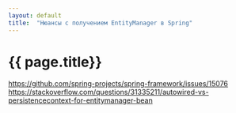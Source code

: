 ```yaml
---
layout: default
title:  "Нюансы с получением EntityManager в Spring"
---
```

# {{ page.title}}
<a target="blank" href="https://github.com/spring-projects/spring-framework/issues/15076" >https://github.com/spring-projects/spring-framework/issues/15076</a>
<a target="blank" href="https://stackoverflow.com/questions/31335211/autowired-vs-persistencecontext-for-entitymanager-bean" >https://stackoverflow.com/questions/31335211/autowired-vs-persistencecontext-for-entitymanager-bean</a>